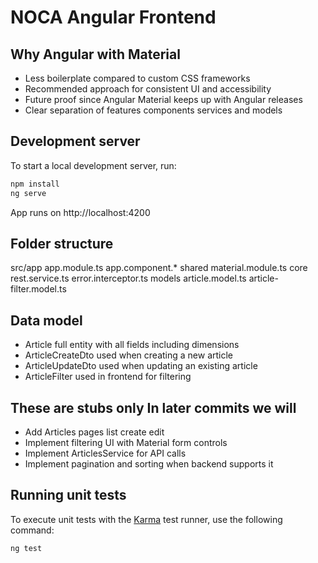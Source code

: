 # NOCA Angular Frontend

## Why Angular with Material
- Less boilerplate compared to custom CSS frameworks
- Recommended approach for consistent UI and accessibility
- Future proof since Angular Material keeps up with Angular releases
- Clear separation of features components services and models

## Development server
To start a local development server, run:

```bash
npm install
ng serve
```

App runs on http://localhost:4200

## Folder structure
src/app
  app.module.ts
  app.component.*
  shared
    material.module.ts
  core
    rest.service.ts
    error.interceptor.ts
  models
    article.model.ts
    article-filter.model.ts

## Data model
- Article full entity with all fields including dimensions
- ArticleCreateDto used when creating a new article
- ArticleUpdateDto used when updating an existing article
- ArticleFilter used in frontend for filtering

## These are stubs only In later commits we will
- Add Articles pages list create edit
- Implement filtering UI with Material form controls
- Implement ArticlesService for API calls
- Implement pagination and sorting when backend supports it

## Running unit tests
To execute unit tests with the [Karma](https://karma-runner.github.io) test runner, use the following command:

```bash
ng test
```